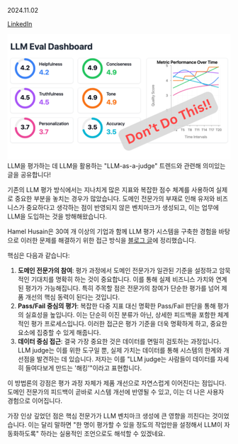 2024.11.02

[LinkedIn](https://www.linkedin.com/posts/byeongheon-lee-2b83aa222_llm%EC%9D%84-%ED%8F%89%EA%B0%80%ED%95%98%EB%8A%94-%EB%8D%B0-llm%EC%9D%84-%ED%99%9C%EC%9A%A9%ED%95%98%EB%8A%94-llm-as-a-judge-%ED%8A%B8%EB%A0%8C%EB%93%9C%EC%99%80-activity-7258525798356148225-qxj4?utm_source=share&utm_medium=member_desktop&rcm=ACoAADfxcywBkH2Mi2-YPZm7jSZERa3dQ2_DDEY)

![Pasted image 20241102200501.png](<images/Pasted image 20241102200501.png>)
LLM을 평가하는 데 LLM을 활용하는 "LLM-as-a-judge" 트렌드와 관련해 의미있는 글을 공유합니다!

기존의 LLM 평가 방식에서는 지나치게 많은 지표와 복잡한 점수 체계를 사용하여 실제로 중요한 부분을 놓치는 경우가 많았습니다. 도메인 전문가의 부재로 인해 유저와 비즈니스가 중요하다고 생각하는 점이 반영되지 않은 벤치마크가 생성되고, 이는 업무에 LLM을 도입하는 것을 방해해왔습니다.

Hamel Husain은 30여 개 이상의 기업과 함께 LLM 평가 시스템을 구축한 경험을 바탕으로 이러한 문제를 해결하기 위한 접근 방식을 [블로그 글](https://hamel.dev/blog/posts/llm-judge/index.html)에 정리했습니다.

핵심은 다음과 같습니다:

1. **도메인 전문가의 참여**: 평가 과정에서 도메인 전문가가 일관된 기준을 설정하고 암묵적인 기대치를 명확히 하는 것이 중요합니다. 이를 통해 실제 비즈니스 가치와 연계된 평가가 가능해집니다. 특히 주목할 점은 전문가의 참여가 단순한 평가를 넘어 제품 개선의 핵심 동력이 된다는 것입니다.
2. **Pass/Fail 중심의 평가**: 복잡한 다중 지표 대신 명확한 Pass/Fail 판단을 통해 평가의 실효성을 높입니다. 이는 단순히 이진 분류가 아닌, 상세한 피드백을 포함한 체계적인 평가 프로세스입니다. 이러한 접근은 평가 기준을 더욱 명확하게 하고, 중요한 요소에 집중할 수 있게 해줍니다.
3. **데이터 중심 접근**: 결국 가장 중요한 것은 데이터를 면밀히 검토하는 과정입니다. LLM judge는 이를 위한 도구일 뿐, 실제 가치는 데이터를 통해 시스템의 한계와 개선점을 발견하는 데 있습니다. 저자는 이를 "LLM judge는 사람들이 데이터를 자세히 들여다보게 만드는 '해킹'"이라고 표현합니다.

이 방법론의 강점은 평가 과정 자체가 제품 개선으로 자연스럽게 이어진다는 점입니다. 도메인 전문가의 피드백이 곧바로 시스템 개선에 반영될 수 있고, 이는 더 나은 사용자 경험으로 이어집니다.

가장 인상 깊었던 점은 핵심 전문가가 LLM 벤치마크 생성에 큰 영향을 끼친다는 것이었습니다. 이는 달리 말하면 "한 명이 평가할 수 있을 정도의 작업만을 설정해서 LLM이 자동화하도록" 하라는 실용적인 조언으로도 해석할 수 있겠네요.
